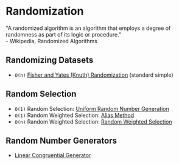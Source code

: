 # Randomization
"A randomized algorithm is an algorithm that employs a degree of randomness as part of its logic or procedure." <br />
\- Wikipedia, Randomized Algorithms

## Randomizing Datasets
- `O(n)` [Fisher and Yates (Knuth) Randomization](https://github.com/EthanC2/Notes-and-Writeups/blob/main/C%2B%2B/Data%20Structures%20and%20Algorithms/Randomization/Fisher%20and%20Yates%20Randomizer.cpp) (standard simple)

## Random Selection
-  `O(1)` Random Selection: [Uniform Random Number Generation](https://github.com/EthanC2/Notes-and-Writeups/blob/main/C%2B%2B/Data%20Structures%20and%20Algorithms/Randomization/Random%20Selection.cpp)
- `O(1)` Random Weighted Selection: [Alias Method](https://github.com/EthanC2/Notes-and-Writeups/blob/main/C++/Data%20Structures%20and%20Algorithms/Randomization/Alias%20Method.cpp) 
- `O(n)` Random Weighted Selection: [Random Weighted Selection](https://github.com/EthanC2/Notes-and-Writeups/blob/main/C%2B%2B/Data%20Structures%20and%20Algorithms/Randomization/Random%20Weighted%20Selection.cpp)
## Random Number Generators
- [Linear Congruential Generator](https://github.com/EthanC2/Notes-and-Writeups/blob/main/C%2B%2B/Data%20Structures%20and%20Algorithms/Randomization/Linear%20Congruential%20Generator.cpp)
